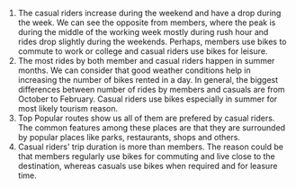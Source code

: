 1. The casual riders increase during the weekend and have a drop during the week. We can see the opposite from members, where the peak is during the middle of the working week mostly during rush hour and rides drop slightly during the weekends. Perhaps, members use bikes to commute to work or college and casual riders use bikes for leisure.
2. The most rides by both member and casual riders happen in summer months. We can consider that good weather conditions help in increasing the number of bikes rented in a day. In general, the biggest differences between number of rides by members and casuals are from October to February. Casual riders use bikes especially in summer for most likely tourism reason.
3. Top Popular routes show us all of them are prefered by casual riders. The common features among these places are that they are surrounded by popular places like parks, restaurants, shops and others.
4. Casual riders' trip duration is more than members. The reason could be that members regularly use bikes for commuting and live close to the destination, whereas casuals use bikes when required and for leasure time.

